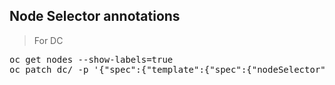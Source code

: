 <h2>Node Selector annotations</h2>

<blockquote>
  For DC
</blockquote>
<pre>
oc get nodes --show-labels=true
oc patch dc/<dcname> -p '{"spec":{"template":{"spec":{"nodeSelector":{"<label_name>":"<label_value>"}}}}}'</pre>
